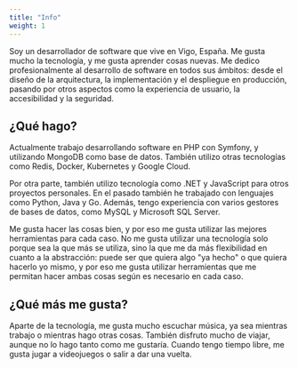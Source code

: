 ```yaml
---
title: "Info"
weight: 1
---
```


Soy un desarrollador de software que vive en Vigo, España. Me gusta mucho la tecnología, y me gusta aprender cosas nuevas. Me dedico profesionalmente al desarrollo de software en todos sus ámbitos: desde el diseño de la arquitectura, la implementación y el despliegue en producción, pasando por otros aspectos como la experiencia de usuario, la accesibilidad y la seguridad.

## ¿Qué hago?

Actualmente trabajo desarrollando software en PHP con Symfony, y utilizando MongoDB como base de datos. También utilizo otras tecnologías como Redis, Docker, Kubernetes y Google Cloud.

Por otra parte, también utilizo tecnología como .NET y JavaScript para otros proyectos personales. En el pasado también he trabajado con lenguajes como Python, Java y Go. Además, tengo experiencia con varios gestores de bases de datos, como MySQL y Microsoft SQL Server.

Me gusta hacer las cosas bien, y por eso me gusta utilizar las mejores herramientas para cada caso. No me gusta utilizar una tecnología solo porque sea la que más se utiliza, sino la que me da más flexibilidad en cuanto a la abstracción: puede ser que quiera algo "ya hecho" o que quiera hacerlo yo mismo, y por eso me gusta utilizar herramientas que me permitan hacer ambas cosas según es necesario en cada caso.

## ¿Qué más me gusta?

Aparte de la tecnología, me gusta mucho escuchar música, ya sea mientras trabajo o mientras hago otras cosas. También disfruto mucho de viajar, aunque no lo hago tanto como me gustaría. Cuando tengo tiempo libre, me gusta jugar a videojuegos o salir a dar una vuelta.
